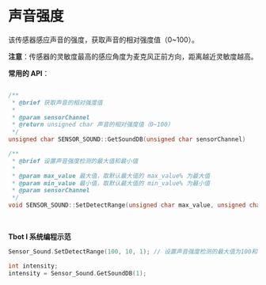 # 声音强度

该传感器感应声音的强度，获取声音的相对强度值（0~100）。

**注意**：传感器的灵敏度最高的感应角度为麦克风正前方向，距离越近灵敏度越高。


**常用的 API**：
```cpp

/**
 * @brief 获取声音的相对强度值
 * 
 * @param sensorChannel 
 * @return unsigned char 声音的相对强度值（0~100）
 */
unsigned char SENSOR_SOUND::GetSoundDB(unsigned char sensorChannel)

/**
 * @brief 设置声音强度检测的最大值和最小值
 * 
 * @param max_value 最大值，取默认最大值的 max_value% 为最大值
 * @param min_value 最小值，取默认最大值的 min_value% 为最小值
 * @param sensorChannel 
 */
void SENSOR_SOUND::SetDetectRange(unsigned char max_value, unsigned char min_value, unsigned char sensorChannel)
```
<br />

**Tbot I 系统编程示范**
```cpp
Sensor_Sound.SetDetectRange(100, 10, 1); // 设置声音强度检测的最大值为100和最小值为10

int intensity; 
intensity = Sensor_Sound.GetSoundDB(1);
```



